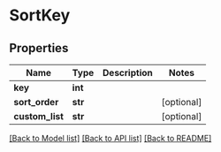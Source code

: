 # SortKey

## Properties
Name | Type | Description | Notes
------------ | ------------- | ------------- | -------------
**key** | **int** |  | 
**sort_order** | **str** |  | [optional] 
**custom_list** | **str** |  | [optional] 

[[Back to Model list]](../README.md#documentation-for-models) [[Back to API list]](../README.md#documentation-for-api-endpoints) [[Back to README]](../README.md)



